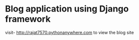 # Blog application using Django framework

visit- http://rajat7570.pythonanywhere.com to view the blog site
